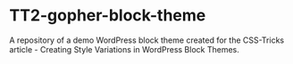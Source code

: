 # TT2-gopher-block-theme
A repository of a demo WordPress block theme created for the CSS-Tricks article - Creating Style Variations in WordPress Block Themes.

